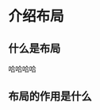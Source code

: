 <!--
 * @Author: Shaw
 * @Date: 2021-06-15 14:40:04
 * @Description: 布局
 * @LastEditors: Shaw
 * @LastEditTime: 2021-06-15 14:45:21
-->

# 介绍布局

## 什么是布局

哈哈哈哈

## 布局的作用是什么
